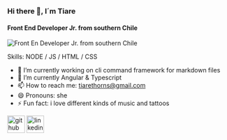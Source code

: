 ### Hi there 👋, I´m Tiare
#### Front End Developer Jr. from southern Chile
![Front En Developer Jr. from southern Chile](https://hyperparticle.com/public/img/github.png)

Skills: NODE / JS / HTML / CSS


- 🔭 I’m currently working on cli command framework for markdown files 
- 🌱 I’m currently Angular & Typescript
- 📫 How to reach me: tiarethorns@gmail.com 
- 😄 Pronouns: she 
- ⚡ Fun fact: i love different kinds of music and tattoos


[<img src='https://cdn.jsdelivr.net/npm/simple-icons@3.0.1/icons/github.svg' alt='github' height='40'>](https://github.com/https://github.com/Tiarethorns)  [<img src='https://cdn.jsdelivr.net/npm/simple-icons@3.0.1/icons/linkedin.svg' alt='linkedin' height='40'>](https://www.linkedin.com/in/https://www.linkedin.com/in/tiare-espinoza-abásolo-010b75160//)  



